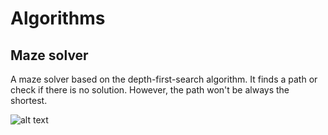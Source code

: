 # Algorithms


## Maze solver

A maze solver based on the depth-first-search algorithm. It finds a path or check if there is no solution. However, the path won't be always the shortest.

![alt text](https://github.com/KornelWitkowski/Algorithms/blob/main/maze_img.png)
